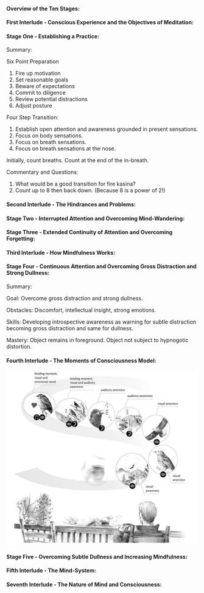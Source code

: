 
#### Overview of the Ten Stages:


#### First Interlude - Conscious Experience and the Objectives of Meditation:


#### Stage One - Establishing a Practice:

Summary:

Six Point Preparation

1.  Fire up motivation
2.  Set reasonable goals
3.  Beware of expectations
4.  Commit to diligence
5.  Review potential distractions
6.  Adjust posture

Four Step Transition:

1.  Establish open attention and awareness grounded in present
sensations.
2.  Focus on body sensations.
3.  Focus on breath sensations.
4.  Focus on breath sensations at the nose.

Initially, count breaths.  Count at the end of the in-breath.

Commentary and Questions:

1.  What would be a good transition for fire kasina?
2.  Count up to 8 then back down. (Because 8 is a power of 2!)

#### Second Interlude - The Hindrances and Problems:

#### Stage Two - Interrupted Attention and Overcoming Mind-Wandering:

#### Stage Three - Extended Continuity of Attention and Overcoming Forgetting:

#### Third Interlude - How Mindfulness Works:


#### Stage Four - Continuous Attention and Overcoming Gross Distraction and Strong Dullness:

Summary:

Goal: Overcome gross distraction and strong dullness.

Obstacles: Discomfort, intellectual insight, strong emotions.

Skills: Developing introspective awareness as warning for subtle
distraction becoming gross distraction and same for dullness.

Mastery: Object remains in foreground.  Object not subject to
hypnogotic distortion.

#### Fourth Interlude - The Moments of Consciousness Model:

![mind moments](/images/fourthInterlude_1.png)


#### Stage Five - Overcoming Subtle Dullness and Increasing Mindfulness:


#### Fifth Interlude - The Mind-System:

#### Seventh Interlude - The Nature of Mind and Consciousness:






